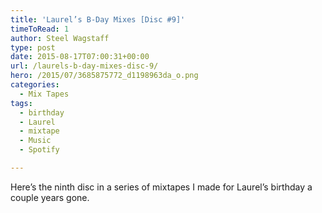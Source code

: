 ```yaml
---
title: 'Laurel’s B-Day Mixes [Disc #9]'
timeToRead: 1 
author: Steel Wagstaff
type: post
date: 2015-08-17T07:00:31+00:00
url: /laurels-b-day-mixes-disc-9/
hero: /2015/07/3685875772_d1198963da_o.png
categories:
  - Mix Tapes
tags:
  - birthday
  - Laurel
  - mixtape
  - Music
  - Spotify

---
```

Here&#8217;s the ninth disc in a series of mixtapes I made for Laurel&#8217;s birthday a couple years gone.